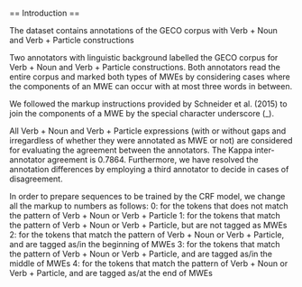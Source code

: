 == Introduction ==

The dataset contains annotations of the GECO corpus with Verb + Noun and Verb + Particle constructions

Two annotators with linguistic background labelled the GECO corpus for Verb + Noun and Verb + Particle constructions. 
Both annotators read the entire corpus and marked both types of MWEs by considering cases where the components of an MWE can occur with at most three words in between. 

We followed the markup instructions provided by Schneider et al. (2015) to join the components of a MWE by the special character underscore (_).

All Verb + Noun and Verb + Particle expressions (with or without gaps and irregardless of whether they were annotated as MWE or not) are considered for evaluating the agreement between the annotators. The Kappa  inter-annotator  agreement is 0.7864. Furthermore, we have resolved the annotation differences by employing a third annotator to decide in cases of disagreement.

In order to prepare sequences to be trained by the  CRF  model,  we change all the markup to numbers as follows:
0: for the tokens that does not match the pattern of Verb + Noun or Verb + Particle
1: for the tokens that match the pattern of Verb + Noun or Verb + Particle, but are not tagged as MWEs
2: for the tokens that match the pattern of Verb + Noun or Verb + Particle, and are tagged as/in the beginning of MWEs
3: for the tokens that match the pattern of Verb + Noun or Verb + Particle, and are tagged as/in the middle of MWEs 
4: for the tokens that match the pattern of Verb + Noun or Verb + Particle, and are tagged as/at the end of MWEs
